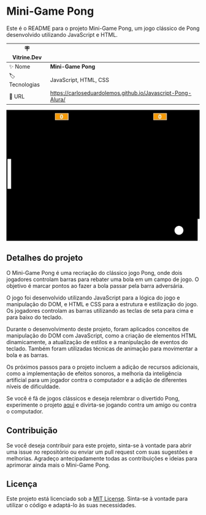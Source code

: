 # Mini-Game Pong

Este é o README para o projeto Mini-Game Pong, um jogo clássico de Pong desenvolvido utilizando JavaScript e HTML.

| :placard: Vitrine.Dev |     |
| -------------  | --- |
| :sparkles: Nome        | **Mini-Game Pong**
| :label: Tecnologias | JavaScript, HTML, CSS
| :rocket: URL         | https://carloseduardolemos.github.io/Javascript-Pong-Alura/

<!-- Inserir imagem com a #vitrinedev ao final do link -->
![](https://raw.githubusercontent.com/CarlosEduardoLemos/Javascript-Pong-Alura/main/imagem/aula5.gif#vitrinedev)

## Detalhes do projeto

O Mini-Game Pong é uma recriação do clássico jogo Pong, onde dois jogadores controlam barras para rebater uma bola em um campo de jogo. O objetivo é marcar pontos ao fazer a bola passar pela barra adversária.

O jogo foi desenvolvido utilizando JavaScript para a lógica do jogo e manipulação do DOM, e HTML e CSS para a estrutura e estilização do jogo. Os jogadores controlam as barras utilizando as teclas de seta para cima e para baixo do teclado.

Durante o desenvolvimento deste projeto, foram aplicados conceitos de manipulação do DOM com JavaScript, como a criação de elementos HTML dinamicamente, a atualização de estilos e a manipulação de eventos do teclado. Também foram utilizadas técnicas de animação para movimentar a bola e as barras.

Os próximos passos para o projeto incluem a adição de recursos adicionais, como a implementação de efeitos sonoros, a melhoria da inteligência artificial para um jogador contra o computador e a adição de diferentes níveis de dificuldade.

Se você é fã de jogos clássicos e deseja relembrar o divertido Pong, experimente o projeto [aqui](https://carloseduardolemos.github.io/Javascript-Pong-Alura/) e divirta-se jogando contra um amigo ou contra o computador.

## Contribuição

Se você deseja contribuir para este projeto, sinta-se à vontade para abrir uma issue no repositório ou enviar um pull request com suas sugestões e melhorias. Agradeço antecipadamente todas as contribuições e ideias para aprimorar ainda mais o Mini-Game Pong.

## Licença

Este projeto está licenciado sob a [MIT License](https://opensource.org/licenses/MIT). Sinta-se à vontade para utilizar o código e adaptá-lo às suas necessidades.